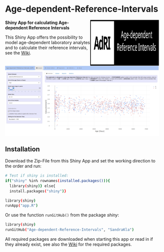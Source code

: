 # Age-dependent-Reference-Intervals

<img src="Logo.svg" width="225px" height="150px" align="right"/>

**Shiny App for calculating Age-dependent Reference Intervals**

This Shiny App offers the possibility to model age-dependent laboratory analytes and to calculate their reference intervals, see the [Wiki](https://github.com/SandraKla/Age-dependent-Reference-Intervals/wiki). 


<img src="shiny.png" align="center"/>

## Installation

Download the Zip-File from this Shiny App and set the working direction to the order and run:

```bash
# Test if shiny is installed:
if("shiny" %in% rownames(installed.packages())){
  library(shiny)} else{
  install.packages("shiny")}
```

```bash
library(shiny)
runApp("app.R")
```
Or use the function ```runGitHub()``` from the package *shiny*:

```bash
library(shiny)
runGitHub("Age-dependent-Reference-Intervals", "SandraKla")
```

All required packages are downloaded when starting this app or read in if they already exist, see also the [Wiki](https://github.com/SandraKla/Age-dependent-Reference-Intervals/wiki/References) for the required packages.
